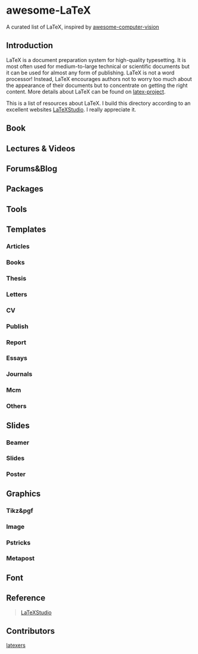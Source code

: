 # awesome-LaTeX
A curated list of LaTeX, inspired by [awesome-computer-vision](https://github.com/jbhuang0604/awesome-computer-vision)

## Introduction
LaTeX is a document preparation system for high-quality typesetting. It is most often used for medium-to-large technical or scientific documents but it can be used for almost any form of publishing. LaTeX is not a word processor! Instead, LaTeX encourages authors not to worry too much about the appearance of their documents but to concentrate on getting the right content. More details about LaTeX can be found on [latex-project](https://latex-project.org/intro.html).

This is a list of resources about LaTeX. I build this directory according to an excellent websites [LaTeXStudio](http://www.latexstudio.net/). I really appreciate it.

## Book

## Lectures & Videos

## Forums&Blog

## Packages

## Tools

## Templates
### Articles
### Books
### Thesis
### Letters
### CV
### Publish
### Report
### Essays
### Journals
### Mcm
### Others

## Slides
### Beamer
### Slides
### Poster

## Graphics
### Tikz&pgf
### Image
### Pstricks
### Metapost

## Font

## Reference
>[LaTeXStudio](http://www.latexstudio.net/)

## Contributors
[latexers](https://github.com/latexers)



